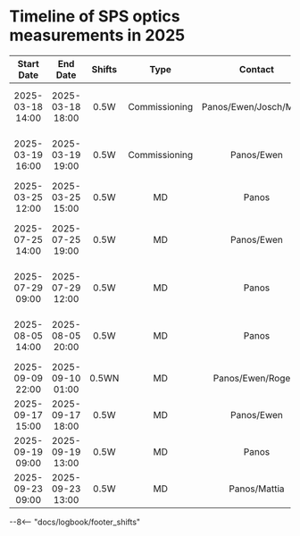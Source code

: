 # Timeline of SPS optics measurements in 2025

<!--
    Logbook Links: [LINK_NAME](logbook://date, logbook_id, event_id)
    Shifts:  W - Weekdays (Day) WN - Weekdays (Night) H - Holidays or weekend (Day) HN - Holidays or weekend (Night)
    Tooltips: *[SHIFT PURPOSE TEXT]: Text inside the tooltip
-->

|    Start Date    |     End Date     | Shifts |     Type      |         Contact         |              Shift Purpose               |                                        Logbook Link                                         |
|:----------------:|:----------------:|:------:|:-------------:|:-----------------------:|:----------------------------------------:|:-------------------------------------------------------------------------------------------:|
| 2025-03-18 14:00 | 2025-03-18 18:00 |  0.5W  | Commissioning | Panos/Ewen/Josch/Mattia | optics commissioning - weird total phase |                         [Start](logbook://2025-03-18,2621,4216861)                          |
| 2025-03-19 16:00 | 2025-03-19 19:00 |  0.5W  | Commissioning | Panos/Ewen              | optics commissioning - weird total phase | [Start](logbook://2025-03-19,2621,4218656) / [Summary](logbook://2025-03-19, 2621, 4219471) |
| 2025-03-25 12:00 | 2025-03-25 15:00 |  0.5W  | MD            | Panos                   | ACD with fixed BPM issues                |                         [Start](logbook://2025-07-03,2621,4223278)                          |
| 2025-07-25 14:00 | 2025-07-25 19:00 |  0.5W  | MD            | Panos/Ewen              | optics measurement tests with kicks      |                         [Start](logbook://2025-07-27,2621,4351594)                          |
| 2025-07-29 09:00 | 2025-07-29 12:00 |  0.5W  | MD            | Panos                   | optics measurement tests with kicks      |                         [Start](logbook://2025-07-29,2621,4353589)                          |
| 2025-08-05 14:00 | 2025-08-05 20:00 |  0.5W  | MD            | Panos                   | optics measurement tests with kicks      |                         [Start](logbook://2025-08-05,2621,4358217)                          |
| 2025-09-09 22:00 | 2025-09-10 01:00 |  0.5WN | MD            | Panos/Ewen/Rogelio      | CrabCavity optics measurements           |                         [Start](logbook://2025-09-17,2621,4384258)                          |
| 2025-09-17 15:00 | 2025-09-17 18:00 |  0.5W  | MD            | Panos/Ewen              | Tests of CC measurement procedures       |                         [Start](logbook://2025-09-17,2621,4389546)                          |
| 2025-09-19 09:00 | 2025-09-19 13:00 |  0.5W  | MD            | Panos                   | Tests of CC measurement procedures       |                         [Start](logbook://2025-09-19,2621,4390955)                          |
| 2025-09-23 09:00 | 2025-09-23 13:00 |  0.5W  | MD            | Panos/Mattia            | Tests of CC measurement procedures       |                         [Start](logbook://2025-09-23,2621,4393166)                          |

<!-- Tooltips -->

--8<-- "docs/logbook/footer_shifts"
